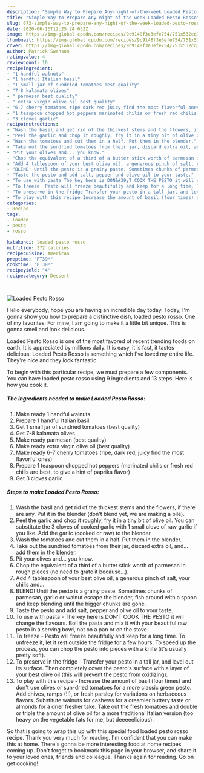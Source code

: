 ```yaml
---
description: "Simple Way to Prepare Any-night-of-the-week Loaded Pesto Rosso"
title: "Simple Way to Prepare Any-night-of-the-week Loaded Pesto Rosso"
slug: 673-simple-way-to-prepare-any-night-of-the-week-loaded-pesto-rosso
date: 2020-06-16T12:25:24.652Z
image: https://img-global.cpcdn.com/recipes/9c9148f3e3efe754/751x532cq70/loaded-pesto-rosso-recipe-main-photo.jpg
thumbnail: https://img-global.cpcdn.com/recipes/9c9148f3e3efe754/751x532cq70/loaded-pesto-rosso-recipe-main-photo.jpg
cover: https://img-global.cpcdn.com/recipes/9c9148f3e3efe754/751x532cq70/loaded-pesto-rosso-recipe-main-photo.jpg
author: Patrick Swanson
ratingvalue: 4
reviewcount: 10
recipeingredient:
- "1 handful walnuts"
- "1 handful Italian basil"
- "1 small jar of sundried tomatoes best quality"
- "7-8 kalamata olives"
- " parmesan best quality"
- " extra virgin olive oil best quality"
- "6-7 cherry tomatoes ripe dark red juicy find the most flavorful ones"
- "1 teaspoon chopped hot peppers marinated chilis or fresh red chilis are best to give a hint of paprika flavor"
- "3 cloves garlic"
recipeinstructions:
- "Wash the basil and get rid of the thickest stems and the flowers, if there are any. Put it in the blender (don&#39;t blend yet, we are making a pile)."
- "Peel the garlic and chop it roughly, fry it in a tiny bit of olive oil. You can substitute the 3 cloves of cooked garlic with 1 small clove of raw garlic if you like. Add the garlic (cooked or raw) to the blender."
- "Wash the tomatoes and cut them in a half. Put them in the blender."
- "Take out the sundried tomatoes from their jar, discard extra oil, and... add them in the blender."
- "Pit your olives and... you know."
- "Chop the equivalent of a third of a butter stick worth of parmesan in rough pieces (no need to grate it because...)."
- "Add 4 tablespoon of your best olive oil, a generous pinch of salt, your chilis and..."
- "BLEND! Until the pesto is a grainy paste. Sometimes chunks of parmesan, garlic or walnut escape the blender, fish around with a spoon and keep blending until the bigger chunks are gone."
- "Taste the pesto and add salt, pepper and olive oil to your taste."
- "To use with pasta The key here is DON&#39;T COOK THE PESTO it will change the flavours. Boil the pasta and mix it with your beautiful raw pesto in a serving bowl, not on a pan or on the stove."
- "To freeze  Pesto will freeze beautifully and keep for a long time. To unfreeze it, let it rest outside the fridge for a few hours. To speed up the process, you can chop the pesto into pieces with a knife (it&#39;s usually pretty soft)."
- "To preserve in the fridge Transfer your pesto in a tall jar, and level out its surface. Then completely cover the pesto&#39;s surface with a layer of your best olive oil (this will prevent the pesto from oxidizing)."
- "To play with this recipe Increase the amount of basil (four times) and don&#39;t use olives or sun-dried tomatoes for a more classic green pesto. Add chives, ramps (!!), or fresh parsley for variations on herbaceous flavors. Substitute walnuts for cashews for a creamier buttery taste or almonds for a drier fresher take. Take out the fresh tomatoes and double or triple the amount of olive oil for a more traditional Italian version (too heavy on the vegetable fats for me, but deeeeelicious)."
categories:
- Recipe
tags:
- loaded
- pesto
- rosso

katakunci: loaded pesto rosso 
nutrition: 272 calories
recipecuisine: American
preptime: "PT39M"
cooktime: "PT38M"
recipeyield: "4"
recipecategory: Dessert

---
```



![Loaded Pesto Rosso](https://img-global.cpcdn.com/recipes/9c9148f3e3efe754/751x532cq70/loaded-pesto-rosso-recipe-main-photo.jpg)

Hello everybody, hope you are having an incredible day today. Today, I'm gonna show you how to prepare a distinctive dish, loaded pesto rosso. One of my favorites. For mine, I am going to make it a little bit unique. This is gonna smell and look delicious.



Loaded Pesto Rosso is one of the most favored of recent trending foods on earth. It is appreciated by millions daily. It is easy, it is fast, it tastes delicious. Loaded Pesto Rosso is something which I've loved my entire life. They're nice and they look fantastic.


To begin with this particular recipe, we must prepare a few components. You can have loaded pesto rosso using 9 ingredients and 13 steps. Here is how you cook it.

<!--inarticleads1-->

##### The ingredients needed to make Loaded Pesto Rosso:

1. Make ready 1 handful walnuts
1. Prepare 1 handful Italian basil
1. Get 1 small jar of sundried tomatoes (best quality)
1. Get 7-8 kalamata olives
1. Make ready  parmesan (best quality)
1. Make ready  extra virgin olive oil (best quality)
1. Make ready 6-7 cherry tomatoes (ripe, dark red, juicy find the most flavorful ones)
1. Prepare 1 teaspoon chopped hot peppers (marinated chilis or fresh red chilis are best, to give a hint of paprika flavor)
1. Get 3 cloves garlic




<!--inarticleads2-->

##### Steps to make Loaded Pesto Rosso:

1. Wash the basil and get rid of the thickest stems and the flowers, if there are any. Put it in the blender (don&#39;t blend yet, we are making a pile).
1. Peel the garlic and chop it roughly, fry it in a tiny bit of olive oil. You can substitute the 3 cloves of cooked garlic with 1 small clove of raw garlic if you like. Add the garlic (cooked or raw) to the blender.
1. Wash the tomatoes and cut them in a half. Put them in the blender.
1. Take out the sundried tomatoes from their jar, discard extra oil, and... add them in the blender.
1. Pit your olives and... you know.
1. Chop the equivalent of a third of a butter stick worth of parmesan in rough pieces (no need to grate it because...).
1. Add 4 tablespoon of your best olive oil, a generous pinch of salt, your chilis and...
1. BLEND! Until the pesto is a grainy paste. Sometimes chunks of parmesan, garlic or walnut escape the blender, fish around with a spoon and keep blending until the bigger chunks are gone.
1. Taste the pesto and add salt, pepper and olive oil to your taste.
1. To use with pasta - The key here is DON&#39;T COOK THE PESTO it will change the flavours. Boil the pasta and mix it with your beautiful raw pesto in a serving bowl, not on a pan or on the stove.
1. To freeze  - Pesto will freeze beautifully and keep for a long time. To unfreeze it, let it rest outside the fridge for a few hours. To speed up the process, you can chop the pesto into pieces with a knife (it&#39;s usually pretty soft).
1. To preserve in the fridge - Transfer your pesto in a tall jar, and level out its surface. Then completely cover the pesto&#39;s surface with a layer of your best olive oil (this will prevent the pesto from oxidizing).
1. To play with this recipe - Increase the amount of basil (four times) and don&#39;t use olives or sun-dried tomatoes for a more classic green pesto. Add chives, ramps (!!), or fresh parsley for variations on herbaceous flavors. Substitute walnuts for cashews for a creamier buttery taste or almonds for a drier fresher take. Take out the fresh tomatoes and double or triple the amount of olive oil for a more traditional Italian version (too heavy on the vegetable fats for me, but deeeeelicious).




So that is going to wrap this up with this special food loaded pesto rosso recipe. Thank you very much for reading. I'm confident that you can make this at home. There's gonna be more interesting food at home recipes coming up. Don't forget to bookmark this page in your browser, and share it to your loved ones, friends and colleague. Thanks again for reading. Go on get cooking!
